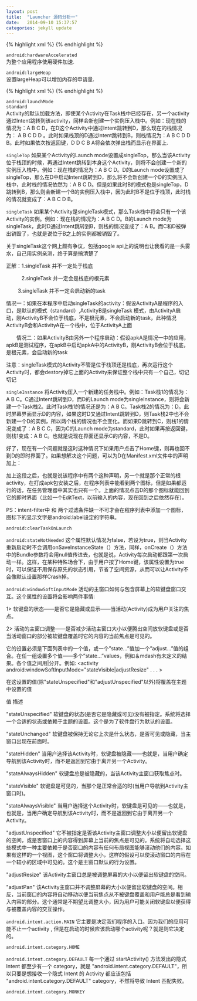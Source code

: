```yaml
---
layout: post
title:  "Launcher 源码分析一"
date:   2014-09-10 15:37:57
categories: jekyll update
---
```


{% highlight xml %}
 <application
     	android:name="com.android.launcher3.LauncherApplication"
        android:label="@string/application_name"
        android:icon="@mipmap/ic_launcher_home"
        android:hardwareAccelerated="true"
        android:largeHeap="@bool/config_largeHeap"
        android:supportsRtl="true">
</application>
{% endhighlight %}

`android:hardwareAccelerated`   
    为整个应用程序使用硬件加速.  

`android:largeHeap`    
    设置largeHeap可以增加内存的申请量.


{% highlight xml %}
 <activity
            android:name="com.android.launcher3.Launcher"
            android:launchMode="singleTask"
            android:clearTaskOnLaunch="true"
            android:stateNotNeeded="true"
            android:theme="@style/Theme"
            android:windowSoftInputMode="adjustPan"
            android:screenOrientation="nosensor">
            <intent-filter>
                <action android:name="android.intent.action.MAIN" />
                <category android:name="android.intent.category.HOME" />
                <category android:name="android.intent.category.DEFAULT" />
                <category android:name="android.intent.category.MONKEY"/>
            </intent-filter>
</activity>
{% endhighlight %}

`android:launchMode`  
  `standard`  
   		Activity的默认加载方法，即使某个Activity在Task栈中已经存在，另一个activity通过Intent跳转到该activity，同样会新创建一个实例压入栈中。例如：现在栈的情况为：A B C D，在D这个Activity中通过Intent跳转到D，那么现在的栈情况为： A B C D D 。此时如果栈顶的D通过Intent跳转到B，则栈情况为：A B C D D B。此时如果依次按返回键，D  D C B A将会依次弹出栈而显示在界面上.
  
   `singleTop`  如果某个Activity的Launch mode设置成singleTop，那么当该Activity位于栈顶的时候，再通过Intent跳转到本身这个Activity，则将不会创建一个新的实例压入栈中。例如：现在栈的情况为：A B C D。D的Launch mode设置成了singleTop，那么在D中启动Intent跳转到D，那么将不会新创建一个D的实例压入栈中，此时栈的情况依然为：A B C D。但是如果此时B的模式也是singleTop，D跳转到B，那么则会新建一个B的实例压入栈中，因为此时B不是位于栈顶，此时栈的情况就变成了：A B C D B。
   
   `singleTask`  如果某个Activity是singleTask模式，那么Task栈中将会只有一个该Activity的实例。例如：现在栈的情况为：A B C D。B的Launch mode为singleTask，此时D通过Intent跳转到B，则栈的情况变成了：A B。而C和D被弹出销毁了，也就是说位于B之上的实例都被销毁了。

关于singleTask这个网上颇有争议，包括google api上的说明也让我看的是一头雾水，自己用实例亲测，终于算是搞清楚了

正解：1.singleTask 并不一定处于栈底

　　　2.singleTask 并一定会是栈底的根元素　

　　  3.singleTask 并不一定会启动新的task　　

情况一：如果在本程序中启动singleTask的activity：假设ActivityA是程序的入口，是默认的模式（standard）,ActivityB是singleTask 模式，由ActivityA启动，刚ActivityB不会位于栈底，不是根元素，不会启动新的task，此种情况ActivityB会和ActivityA在一个栈中，位于ActivityA上面

　　情况二：如果ActivityB由另外一个程序启动：假设apkA是情况一中的应用，apkB是测试程序，在apkB中启动apkA中的ActivityB，刚ActivityB会位于栈底，是根元素，会启动新的task

注意：singleTask模式的Activity不管是位于栈顶还是栈底，再次运行这个Activity时，都会destory掉它上面的Activity来保证整个栈中只有一个自己，切记切记

   `singleInstance`	  将Activity压入一个新建的任务栈中。例如：Task栈1的情况为：A B C。C通过Intent跳转到D，而D的Launch mode为singleInstance，则将会新建一个Task栈2。此时Task栈1的情况还是为：A B C。Task栈2的情况为：D。此时屏幕界面显示D的内容，如果这时D又通过Intent跳转到D，则Task栈2中也不会新建一个D的实例，所以两个栈的情况也不会变化。而如果D跳转到C，则栈1的情况变成了：A B C C，因为C的Launch mode为standard，此时如果再按返回键，则栈1变成：A B C。也就是说现在界面还显示C的内容，不是D。

好了，现在有一个问题就是这时这种情况下如果用户点击了Home键，则再也回不到D的即时界面了。如果想解决这个问题，可以为D在Manifest.xml文件中的声明加上：

 

<intent-filter>

<action android:name="android.intent.action.MAIN" />

<category android:name="android.intent.category.LAUNCHER" />

 </intent-filter>

 

加上这段之后，也就是说该程序中有两个这种声明，另一个就是那个正常的根activity，在打成apk包安装之后，在程序列表中能看到两个图标，但是如果都运行的话，在任务管理器中其实也只有一个。上面的情况点击D的那个图标就能回到它的即时界面（比如一个EditText，以前输入的内容，现在回到之后依然存在）。

 

PS：intent-filter中 <action android:name="android.intent.action.MAIN" />和 <category android:name="android.intent.category.LAUNCHER" />两个过滤条件缺一不可才会在程序列表中添加一个图标，图标下的显示文字是android:label设定的字符串。

`android:clearTaskOnLaunch`

`android:stateNotNeeded`  这个属性默认情况为false，若设为true，则当Activity重新启动时不会调用onSaveInstanceState（）方法，同样，onCreate（）方法中的Bundle参数将会用null值传进去，也就是说，Activity每次启动都跟第一次启动一样。这样，在某种特殊场合下，由于用户按了Home键，该属性设置为true时，可以保证不用保存原先的状态引用，节省了空间资源，从而可以让Activity不会像默认设置那样Crash掉。


`android:windowSoftInputMode`  活动的主窗口如何与包含屏幕上的软键盘窗口交互。这个属性的设置将会影响两件事情:

1>     软键盘的状态——是否它是隐藏或显示——当活动(Activity)成为用户关注的焦点。

2>     活动的主窗口调整——是否减少活动主窗口大小以便腾出空间放软键盘或是否当活动窗口的部分被软键盘覆盖时它的内容的当前焦点是可见的。

它的设置必须是下面列表中的一个值，或一个”state…”值加一个”adjust…”值的组合。在任一组设置多个值——多个”state…”values，例如＆mdash有未定义的结果。各个值之间用|分开。例如: <activity android:windowSoftInputMode="stateVisible|adjustResize" . . . >

在这设置的值(除"stateUnspecified"和"adjustUnspecified"以外)将覆盖在主题中设置的值

值 描述
 
"stateUnspecified" 软键盘的状态(是否它是隐藏或可见)没有被指定。系统将选择一个合适的状态或依赖于主题的设置。这个是为了软件盘行为默认的设置。
 
"stateUnchanged" 软键盘被保持无论它上次是什么状态，是否可见或隐藏，当主窗口出现在前面时。
 
"stateHidden" 当用户选择该Activity时，软键盘被隐藏——也就是，当用户确定导航到该Activity时，而不是返回到它由于离开另一个Activity。
 
"stateAlwaysHidden" 软键盘总是被隐藏的，当该Activity主窗口获取焦点时。
 
"stateVisible" 软键盘是可见的，当那个是正常合适的时(当用户导航到Activity主窗口时)。
 
"stateAlwaysVisible" 当用户选择这个Activity时，软键盘是可见的——也就是，也就是，当用户确定导航到该Activity时，而不是返回到它由于离开另一个Activity。
 
"adjustUnspecified" 它不被指定是否该Activity主窗口调整大小以便留出软键盘的空间，或是否窗口上的内容得到屏幕上当前的焦点是可见的。系统将自动选择这些模式中一种主要依赖于是否窗口的内容有任何布局视图能够滚动他们的内容。如果有这样的一个视图，这个窗口将调整大小，这样的假设可以使滚动窗口的内容在一个较小的区域中可见的。这个是主窗口默认的行为设置。
 
"adjustResize" 该Activity主窗口总是被调整屏幕的大小以便留出软键盘的空间。
 
"adjustPan" 该Activity主窗口并不调整屏幕的大小以便留出软键盘的空间。相反，当前窗口的内容将自动移动以便当前焦点从不被键盘覆盖和用户能总是看到输入内容的部分。这个通常是不期望比调整大小，因为用户可能关闭软键盘以便获得与被覆盖内容的交互操作。
 

`android.intent.action.MAIN`  它主要是决定我们程序的入口。因为我们的应用可能不止一个activity ,
但是在启动的时候应该启动哪个activity呢？就是则它决定的。

`android.intent.category.HOME`

`android.intent.category.DEFAULT`
  每一个通过 startActivity() 方法发出的隐式 Intent 都至少有一个 category，就是 "android.intent.category.DEFAULT"，所以只要是想接收一个隐式 Intent 的 Activity 都应该包括 "android.intent.category.DEFAULT" category，不然将导致 Intent 匹配失败。

`android.intent.category.MONKEY`













